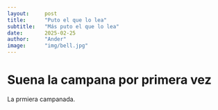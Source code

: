 ```yaml
---
layout:     post
title:      "Puto el que lo lea"
subtitle:   "Más puto el que lo lea"
date:       2025-02-25
author:     "Ander"
image:      "img/bell.jpg"
---
```


# Suena la campana por primera vez

La prmiera campanada.